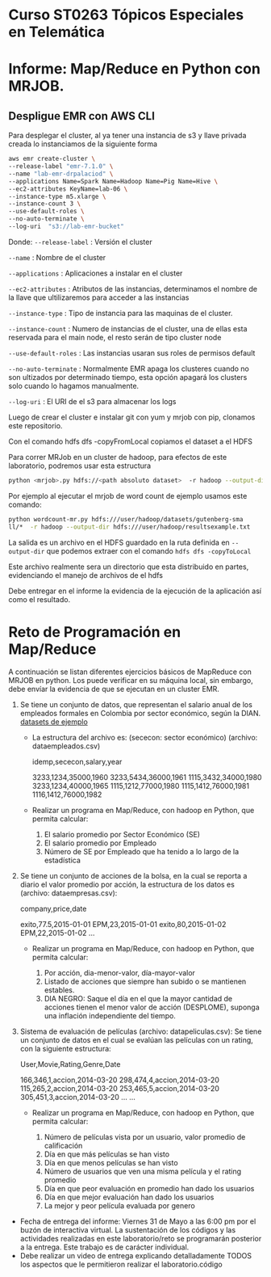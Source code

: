 # Curso ST0263 Tópicos Especiales en Telemática
# Informe: Map/Reduce en Python con MRJOB.

## Despligue EMR con AWS CLI

Para desplegar el cluster, al ya tener una instancia de s3 y llave privada creada lo instanciamos de la siguiente forma

```sh
aws emr create-cluster \
--release-label "emr-7.1.0" \
--name "lab-emr-drpalaciod" \
--applications Name=Spark Name=Hadoop Name=Pig Name=Hive \
--ec2-attributes KeyName=lab-06 \
--instance-type m5.xlarge \
--instance-count 3 \
--use-default-roles \
--no-auto-terminate \
--log-uri  "s3://lab-emr-bucket"
```
Donde:
```--release-label``` : Versión el cluster

```--name``` : Nombre de el cluster

```--applications``` : Aplicaciones a instalar en el cluster

```--ec2-attributes``` : Atributos de las instancias, determinamos el nombre de la llave que ultilizaremos para acceder a las instancias

```--instance-type``` : Tipo de instancia para las maquinas de el cluster.

```--instance-count``` : Numero de instancias de el cluster, una de ellas esta reservada para el main node, el resto serán de tipo cluster node

```--use-default-roles``` : Las instancias usaran sus roles de permisos default

```--no-auto-terminate``` : Normalmente EMR apaga los clusteres cuando no son ultizados por determinado tiempo, esta opción apagará los clusters solo cuando lo hagamos manualmente.


```--log-uri``` : El URI de el s3 para almacenar los logs

Luego de crear el cluster e instalar git con yum y mrjob con pip, clonamos este repositorio.

Con el comando hdfs dfs -copyFromLocal copiamos el dataset a el HDFS

Para correr MRJob en un cluster de hadoop, para efectos de este laboratorio, podremos usar esta estructura

```sh
python <mrjob>.py hdfs://<path absoluto dataset>  -r hadoop --output-dir hdfs://<path absoluto donde se guardará el output>
```

Por ejemplo al ejecutar el mrjob de word count de ejemplo usamos este comando:
```sh
python wordcount-mr.py hdfs:///user/hadoop/datasets/gutenberg-sma
ll/*  -r hadoop --output-dir hdfs:///user/hadoop/resultsexample.txt
```

La salida es un archivo en el HDFS guardado en la ruta definida en ```--output-dir``` que podemos extraer con el comando ```hdfs dfs -copyToLocal```

Este archivo realmente sera un directorio que esta distribuido en partes, evidenciando el manejo de archivos de el hdfs



Debe entregar en el informe la evidencia de la ejecución de la aplicación así como el resultado. 

# Reto de Programación en Map/Reduce

A continuación se listan diferentes ejercicios básicos de MapReduce con MRJOB en python. Los puede verificar en su máquina local, sin embargo, debe envíar la evidencia de que se ejecutan en un cluster EMR.

1. Se tiene un conjunto de datos, que representan el salario anual de los empleados formales en Colombia por sector económico, según la DIAN. [datasets de ejemplo](../datasets/otros)

    *  La estructura del archivo es: (sececon: sector económico) (archivo: dataempleados.csv)

        idemp,sececon,salary,year

        3233,1234,35000,1960
        3233,5434,36000,1961
        1115,3432,34000,1980
        3233,1234,40000,1965
        1115,1212,77000,1980
        1115,1412,76000,1981
        1116,1412,76000,1982

    *  Realizar un programa en Map/Reduce, con hadoop en Python, que permita calcular:

        1. El salario promedio por Sector Económico (SE)
        2. El salario promedio por Empleado
        3. Número de SE por Empleado que ha tenido a lo largo de la estadística

2. Se tiene un conjunto de acciones de la bolsa, en la cual se reporta a diario el valor promedio por acción, la estructura de los datos es (archivo: dataempresas.csv):

    company,price,date

    exito,77.5,2015-01-01
    EPM,23,2015-01-01
    exito,80,2015-01-02
    EPM,22,2015-01-02
    …

    * Realizar un programa en Map/Reduce, con hadoop en Python, que permita calcular:

        1. Por acción, dia-menor-valor, día-mayor-valor
        2. Listado de acciones que siempre han subido o se mantienen estables.
        3. DIA NEGRO: Saque el día en el que la mayor cantidad de acciones tienen el menor valor de acción (DESPLOME), suponga una inflación independiente del tiempo.

3. Sistema de evaluación de películas (archivo: datapeliculas.csv): Se tiene un conjunto de datos en el cual se evalúan las películas con un rating, con la siguiente estructura:

    User,Movie,Rating,Genre,Date

    166,346,1,accion,2014-03-20
    298,474,4,accion,2014-03-20
    115,265,2,accion,2014-03-20
    253,465,5,accion,2014-03-20
    305,451,3,accion,2014-03-20
    …
    …

    * Realizar un programa en Map/Reduce, con hadoop en Python, que permita calcular:

        1. Número de películas vista por un usuario, valor promedio de calificación
        2. Día en que más películas se han visto
        3. Día en que menos películas se han visto
        4. Número de usuarios que ven una misma película y el rating promedio
        5. Día en que peor evaluación en promedio han dado los usuarios
        6. Día en que mejor evaluación han dado los usuarios
        7. La mejor y peor película evaluada por genero

* Fecha de entrega del informe: Viernes 31 de Mayo a las 6:00 pm por el buzón de interactiva virtual. La sustentación de los códigos y las actividades realizadas en este laboratorio/reto se programarán posterior a la entrega. Este trabajo es de carácter individual.
* Debe realizar un video de entrega explicando detalladamente TODOS los aspectos que le permitieron realizar el laboratorio.código 




